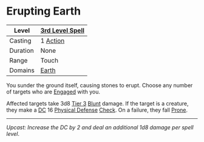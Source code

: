 # Erupting Earth

| Level    | [3rd Level Spell](3rd%20Level%20Spells.md)                            |
| -------- | --------------------------------------------------------------------- |
| Casting  | 1 [Action](../../../../Game%20Procedures/Core%20Procedures/Action.md) |
| Duration | None                                                                  |
| Range    | Touch                                                                 |
| Domains  | [Earth](../../Spell%20Domains/Earth.md)                               |

You sunder the ground itself, causing stones to erupt. Choose any number of targets who are [Engaged](../../../../Game%20Procedures/Conditions/Engaged.md) with you.

Affected targets take 3d8 [Tier 3](../../../../Game%20Procedures/Combat/Damage/Damage%20Tiers/Tier%203.md) [Blunt](../../../../Game%20Procedures/Combat/Damage/Damage%20Types/Blunt.md) damage. If the target is a creature, they make a [DC](../../../../Game%20Procedures/Core%20Procedures/DC.md) 16 [Physical Defense](../../../../Player%20Characters/Derived%20Statistics/Physical%20Defense.md) [Check](../../../../Game%20Procedures/Core%20Procedures/Check.md). On a failure, they fall [Prone](../../../../Game%20Procedures/Conditions/Prone.md).

---
*Upcast: Increase the DC by 2 and deal an additional 1d8 damage per spell level*.
